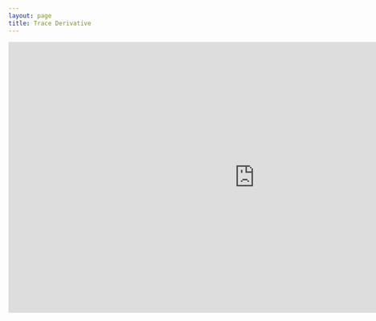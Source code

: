 ```yaml
---
layout: page
title: Trace Derivative
---
```


<iframe scrolling="no" src="https://tube.geogebra.org/material/iframe/id/109509/width/980/height/540/border/888888/rc/true/ai/false/sdz/true/smb/false/stb/false/stbh/true/ld/false/sri/true/at/preferhtml5" width="980px" height="540px" style="border:0px;"> </iframe>
